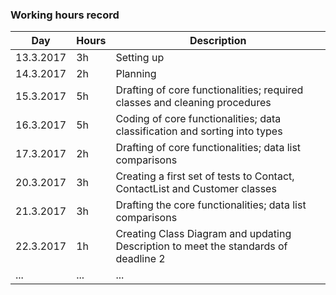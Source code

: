 ﻿### Working hours record

Day | Hours | Description
--------------- | ----- | -----
13.3.2017 | 3h | Setting up
14.3.2017 | 2h | Planning
15.3.2017 | 5h | Drafting of core functionalities; required classes and cleaning procedures
16.3.2017 | 5h | Coding of core functionalities; data classification and sorting into types
17.3.2017 | 2h | Drafting of core functionalities; data list comparisons
20.3.2017 | 3h | Creating a first set of tests to Contact, ContactList and Customer classes
21.3.2017 | 3h | Drafting the core functionalities; data list comparisons
22.3.2017 | 1h | Creating Class Diagram and updating Description to meet the standards of deadline 2
... | ... | ...
